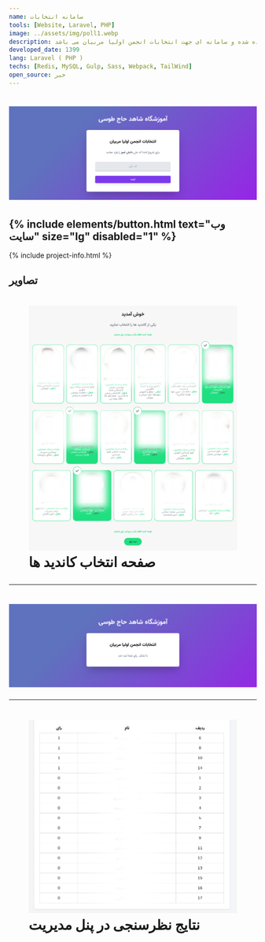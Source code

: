 ```yaml
---
name: سامانه انتخابات
tools: [Website, Laravel, PHP]
image: ../assets/img/poll1.webp
description: این پروژه به سفارش آموزشگاه شاهد حاج طوسی توسعه داده شده و سامانه ای جهت انتخابات انجمن اولیا مربیان می باشد
developed_date: 1399
lang: Laravel ( PHP )
techs: [Redis, MySQL, Gulp, Sass, Webpack, TailWind]
open_source: خیر
---
```


<h1 class="center">
<img src="../assets/img/poll1.webp"/>
</h1>

<h2 class="center">
{% include elements/button.html text="وب سایت" size="lg" disabled="1" %}
</h2>

{% include project-info.html %}

## تصاویر

<h1 class="center">
<figure>
<img src="../assets/img/poll2.webp"/>
<figcaption>صفحه انتخاب کاندید ها</figcaption>
</figure>
</h1>

<hr>

<h1 class="center">
<img src="../assets/img/poll3.webp"/>
</h1>

<hr>

<h1 class="center">
<figure>
<img src="../assets/img/poll4.webp"/>
<figcaption>نتایج نظرسنجی در پنل مدیریت</figcaption>
</figure>
</h1>
